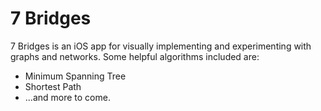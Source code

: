# 7 Bridges

7 Bridges is an iOS app for visually implementing and experimenting with graphs and networks.
Some helpful algorithms included are:
- Minimum Spanning Tree
- Shortest Path
- ...and more to come.
